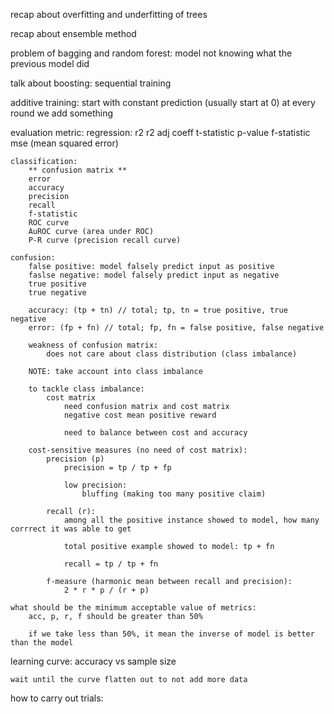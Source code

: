 recap about overfitting and underfitting of trees

recap about ensemble method

problem of bagging and random forest:
    model not knowing what the previous model did

talk about boosting:
    sequential training

additive training:
    start with constant prediction (usually start at 0)
    at every round we add something

evaluation metric:
    regression:
        r2
        r2 adj
        coeff
        t-statistic
        p-value
        f-statistic
        mse (mean squared error)

    classification:
        ** confusion matrix **
        error
        accuracy
        precision
        recall
        f-statistic
        ROC curve
        AuROC curve (area under ROC)
        P-R curve (precision recall curve)

    confusion:
        false positive: model falsely predict input as positive
        faslse negative: model falsely predict input as negative
        true positive
        true negative

        accuracy: (tp + tn) // total; tp, tn = true positive, true negative
        error: (fp + fn) // total; fp, fn = false positive, false negative

        weakness of confusion matrix:
            does not care about class distribution (class imbalance)

        NOTE: take account into class imbalance

        to tackle class imbalance:
            cost matrix
                need confusion matrix and cost matrix
                negative cost mean positive reward

                need to balance between cost and accuracy
        
        cost-sensitive measures (no need of cost matrix):
            precision (p)
                precision = tp / tp + fp

                low precision: 
                    bluffing (making too many positive claim)

            recall (r):
                among all the positive instance showed to model, how many corrrect it was able to get

                total positive example showed to model: tp + fn

                recall = tp / tp + fn

            f-measure (harmonic mean between recall and precision):
                2 * r * p / (r + p)
        
    what should be the minimum acceptable value of metrics:
        acc, p, r, f should be greater than 50%

        if we take less than 50%, it mean the inverse of model is better than the model

learning curve:
    accuracy vs sample size

    wait until the curve flatten out to not add more data

how to carry out trials:
